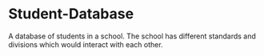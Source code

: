 # Student-Database
A database of students in a school. The school has different standards and divisions which would interact with each other.
